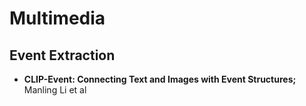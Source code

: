 # Multimedia




## Event Extraction
- **CLIP-Event: Connecting Text and Images with Event Structures;** Manling Li et al
